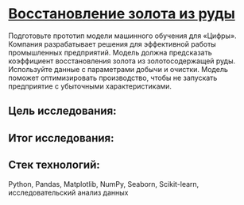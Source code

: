 # [Восстановление золота из руды]()
Подготовьте прототип модели машинного обучения для «Цифры». Компания разрабатывает решения для эффективной работы промышленных предприятий.
Модель должна предсказать коэффициент восстановления золота из золотосодержащей руды. Используйте данные с параметрами добычи и очистки.
Модель поможет оптимизировать производство, чтобы не запускать предприятие с убыточными характеристиками.

## Цель исследования:

## Итог исследования:

## Стек технологий:
Python, Pandas, Matplotlib, NumPy, Seaborn, Scikit-learn, исследовательский анализ данных
